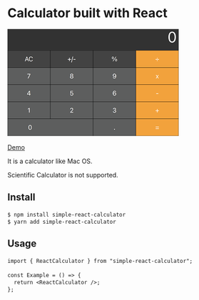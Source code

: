# Calculator built with React

![Simple-React-Calculator](./images/calculator.png)

[Demo](https://react-calculator-x.vercel.app/)

It is a calculator like Mac OS.

Scientific Calculator is not supported.

## Install

```
$ npm install simple-react-calculator
$ yarn add simple-react-calculator
```

## Usage

```tsx
import { ReactCalculator } from "simple-react-calculator";

const Example = () => {
  return <ReactCalculator />;
};
```
